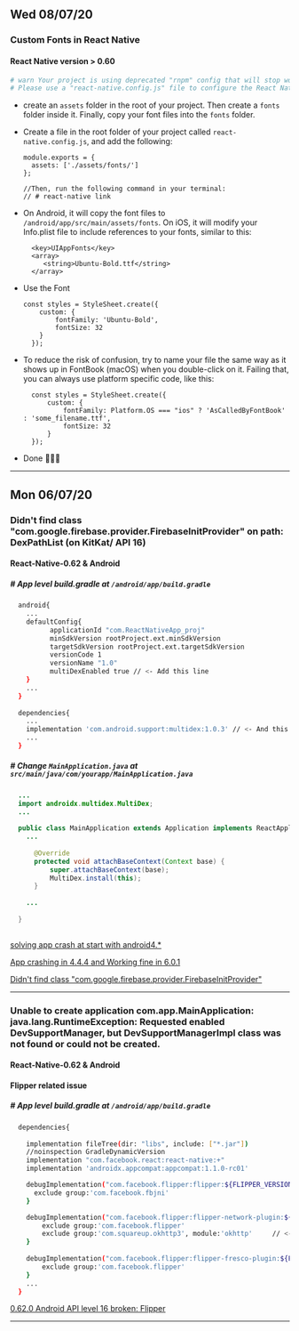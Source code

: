 
## Wed 08/07/20
### Custom Fonts in React Native
#### React Native version > 0.60

```sh
# warn Your project is using deprecated "rnpm" config that will stop working from next release. 
# Please use a "react-native.config.js" file to configure the React Native CLI.
```
  - create an `assets` folder in the root of your project. Then create a `fonts` folder inside it. 
    Finally, copy your font files into the `fonts` folder.
  - Create a file in the root folder of your project called `react-native.config.js`, and add the following:
  
    ```
    module.exports = {
      assets: ['./assets/fonts/']
    };
    
    //Then, run the following command in your terminal:
    // # react-native link
    ```
   - On Android, it will copy the font files to `/android/app/src/main/assets/fonts`. 
      On iOS, it will modify your Info.plist file to include references to your fonts, similar to this:
    
      ```
        <key>UIAppFonts</key>
        <array>
           <string>Ubuntu-Bold.ttf</string>
        </array>
      ```
    
   - Use the Font
   
      ```
      const styles = StyleSheet.create({
          custom: {
              fontFamily: 'Ubuntu-Bold',
              fontSize: 32
          }
        });
      ```
      
   - To reduce the risk of confusion, try to name your file the same way as it shows up in FontBook (macOS) when you double-click on it. Failing that, you can always use platform specific code, like this:
   
      ```
        const styles = StyleSheet.create({
            custom: {
                fontFamily: Platform.OS === "ios" ? 'AsCalledByFontBook' : 'some_filename.ttf',
                fontSize: 32
            }
        });
      ```
   - Done 🎉🎉🎉

---

## Mon 06/07/20
### Didn't find class "com.google.firebase.provider.FirebaseInitProvider" on path: DexPathList (on KitKat/ API 16)
#### React-Native-0.62 & Android

##### # App level build.gradle at `/android/app/build.gradle`
```sh
  android{
    ...
    defaultConfig{
          applicationId "com.ReactNativeApp_proj"
          minSdkVersion rootProject.ext.minSdkVersion
          targetSdkVersion rootProject.ext.targetSdkVersion
          versionCode 1
          versionName "1.0"
          multiDexEnabled true // <- Add this line
    }
    ...
  }
  
  dependencies{
    ...
    implementation 'com.android.support:multidex:1.0.3' // <- And this line
    ...
  }
```

##### # Change `MainApplication.java` at `src/main/java/com/yourapp/MainApplication.java`
```java
  ...
  import androidx.multidex.MultiDex;
  ...
  
  public class MainApplication extends Application implements ReactApplication {
    ...
    
      @Override 
      protected void attachBaseContext(Context base) {
          super.attachBaseContext(base);
          MultiDex.install(this);
      }
      
    ...
  
  }
  
```

[solving app crash at start with android4.*](https://github.com/invertase/react-native-firebase/issues/2147#issue-446576717)

[App crashing in 4.4.4 and Working fine in 6.0.1](https://github.com/firebase/quickstart-android/issues/105#issuecomment-449877090)

[Didn't find class "com.google.firebase.provider.FirebaseInitProvider"](https://stackoverflow.com/a/43318117/5277438)

---

### Unable to create application com.app.MainApplication: java.lang.RuntimeException: Requested enabled DevSupportManager, but DevSupportManagerImpl class was not found or could not be created.
#### React-Native-0.62 & Android
#### Flipper related issue

##### # App level build.gradle at `/android/app/build.gradle`
```sh
  dependencies{
  
    implementation fileTree(dir: "libs", include: ["*.jar"])
    //noinspection GradleDynamicVersion
    implementation "com.facebook.react:react-native:+"
    implementation 'androidx.appcompat:appcompat:1.1.0-rc01'

    debugImplementation("com.facebook.flipper:flipper:${FLIPPER_VERSION}") {
      exclude group:'com.facebook.fbjni'
    }

    debugImplementation("com.facebook.flipper:flipper-network-plugin:${FLIPPER_VERSION}") {
        exclude group:'com.facebook.flipper'
        exclude group:'com.squareup.okhttp3', module:'okhttp'     // <- Add this line
    }
    
    debugImplementation("com.facebook.flipper:flipper-fresco-plugin:${FLIPPER_VERSION}") {
        exclude group:'com.facebook.flipper'
    }
    ...
  }
```

[0.62.0 Android API level 16 broken: Flipper](https://github.com/facebook/react-native/issues/28481#issuecomment-645546195)

---
